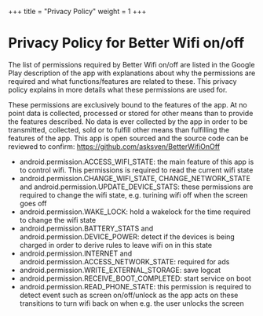 +++
title = "Privacy Policy"
weight = 1
+++
# Privacy Policy for Better Wifi on/off

The list of permissions required by Better Wifi on/off are listed in the Google Play description of the app with explanations about why the permissions are required and what functions/features are related to these. This privacy policy explains in more details what these permissions are used for.

These permissions are exclusively bound to the features of the app. At no point data is collected, processed or stored for other means than to provide the features described. No data is ever collected by the app in order to be transmitted, collected, sold or to fulfill other means than fulfilling the features of the app. This app is open sourced and the source code can be reviewed to confirm: https://github.com/asksven/BetterWifiOnOff

- android.permission.ACCESS_WIFI_STATE: the main feature of this app is to control wifi. This permissions is required to read the current wifi state 
- android.permission.CHANGE_WIFI_STATE, CHANGE_NETWORK_STATE and  android.permission.UPDATE_DEVICE_STATS: these permissions are required to change the wifi state, e.g. turining wifi off when the screen goes off 
- android.permission.WAKE_LOCK: hold a wakelock for the time required to change the wifi state
- android.permission.BATTERY_STATS and  android.permission.DEVICE_POWER: detect if the devices is being charged in order to derive rules to leave wifi on in this state 
- android.permission.INTERNET and android.permission.ACCESS_NETWORK_STATE: required for ads
- android.permission.WRITE_EXTERNAL_STORAGE: save logcat
- android.permission.RECEIVE_BOOT_COMPLETED: start service on boot
- android.permission.READ_PHONE_STATE: this permission is required to detect event such as screen on/off/unlock as the app acts on these transitions to turn wifi back on when e.g. the user unlocks the screen 